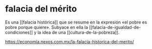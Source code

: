 # falacia del mérito
Es una [[falacia histórica]] que se resume en la expresión «el pobre es pobre porque quiere». Subyace en ella la [[falacia-de-igualdad-de-condiciones]] y la idea de una [[cultura-de-la-pobreza]].

https://economia.nexos.com.mx/la-falacia-historica-del-merito/
